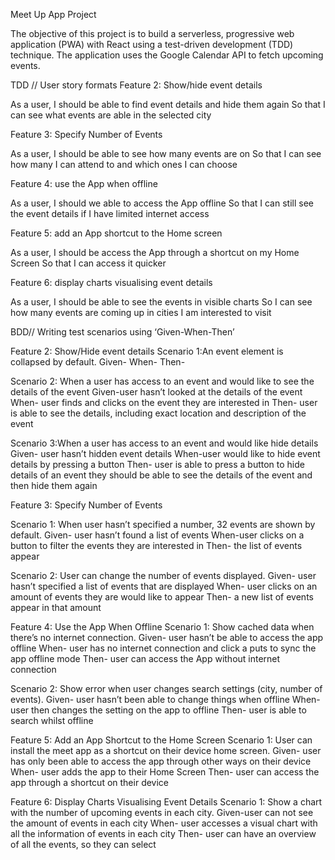 Meet Up App Project

The objective of this project is to build a serverless, progressive web application (PWA) with React using a test-driven development (TDD) technique. 
The application uses the Google Calendar API to fetch upcoming events.


TDD // User story formats
Feature 2: Show/hide event details

As a user, 
I should be able to find event details and hide them again
So that I can see what events are able in the selected city

Feature 3: Specify Number of Events

As a user, 
I should be able to see how many events are on
So that I can see how many I can attend to and which ones I can choose

Feature 4: use the App when offline 

As a user, 
I should we able to access the App offline 
So that I can still see the event details if I have limited internet access

Feature 5: add an App shortcut to the Home screen

As a user, 
I should be access the App through a shortcut on my Home Screen 
So that I can access it quicker 

Feature 6: display charts visualising event details 

As a user, 
I should be able to see the events in visible charts 
So I can see how many events are coming up in cities I am interested to visit


BDD// Writing test scenarios using ‘Given-When-Then’

Feature 2: Show/Hide event details 
Scenario 1:An event element is collapsed by default.
Given-
When-
Then-

Scenario 2: When a user has access to an event and would like to see the details of the event
Given-user hasn’t looked at the details of the event 
When- user finds and clicks on the event they are interested in
Then- user is able to see the details, including exact location and description of the event 

Scenario 3:When a user has access to an event and would like hide details
Given- user hasn’t hidden event details
When-user would like to hide event details by pressing a button 
Then- user is able to press a button to hide details of an event they should be able to see the details of the event and then hide them again 

Feature 3: Specify Number of Events

Scenario 1: When user hasn’t specified a number, 32 events are shown by default. 
Given- user hasn’t found a list of events
When-user clicks on a button to filter the events they are interested in 
Then- the list of events appear 

Scenario 2: User can change the number of events displayed.
Given- user hasn’t specified a list of events that are displayed
When- user clicks on an amount of events they are would like to appear
Then- a new list of events appear in that amount

Feature 4: Use the App When Offline 
Scenario 1: Show cached data when there’s no internet connection.
Given-  user hasn’t be able to access the app offline 
When- user has no internet connection and click a puts to sync the app offline mode
Then- user can access the App without internet connection

Scenario 2: Show error when user changes search settings (city, number of events).
Given- user hasn’t been able to change things when offline
When-user then changes the setting on the app to offline
Then- user is able to search whilst offline

Feature 5: Add an App Shortcut to the Home Screen
Scenario 1: User can install the meet app as a shortcut on their device home screen. 
Given- user has only been able to access the app through other ways on their device
When- user adds the app to their Home Screen 
Then- user can access the app through a shortcut on their device

Feature 6: Display Charts Visualising Event Details 
Scenario 1: Show a chart with the number of upcoming events in each city.
Given-user can not see the amount of events in each city
When- user accesses a visual chart with all the information of events in each city
Then- user can have an overview of all the events, so they can select 
